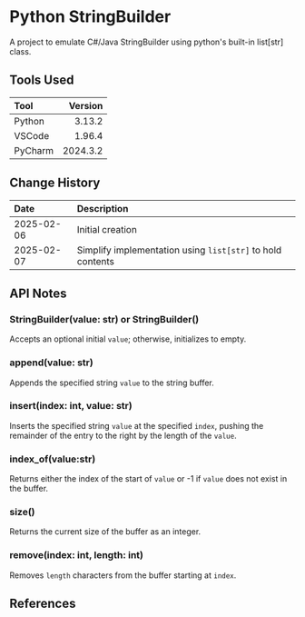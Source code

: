 # Python StringBuilder

A project to emulate C#/Java StringBuilder using python's built-in list[str] class.

## Tools Used

| Tool    |  Version |
|:--------|---------:|
| Python  |   3.13.2 |
| VSCode  |   1.96.4 |
| PyCharm | 2024.3.2 |

## Change History

| Date       | Description                                                |
|:-----------|:-----------------------------------------------------------|
| 2025-02-06 | Initial creation                                           |
| 2025-02-07 | Simplify implementation using `list[str]` to hold contents |

## API Notes

### StringBuilder(value: str) or StringBuilder()
Accepts an optional initial `value`; otherwise, initializes to empty.

### append(value: str)
Appends the specified string `value` to the string buffer.

### insert(index: int, value: str)
Inserts the specified string `value` at the specified `index`,
pushing the remainder of the entry to the right by
the length of the `value`.

### index_of(value:str)
Returns either the index of the start of `value` or -1 if `value` does not exist in the buffer.

### size()
Returns the current size of the buffer as an integer.

### remove(index: int, length: int)
Removes `length` characters from the buffer starting at `index`. 

## References